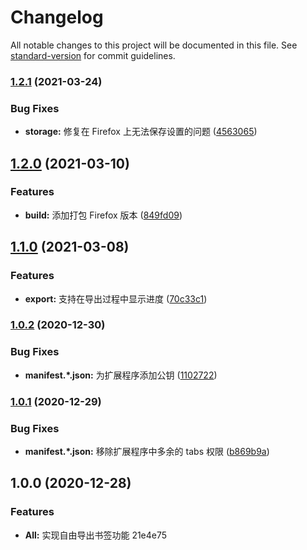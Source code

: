 # Changelog

All notable changes to this project will be documented in this file. See [standard-version](https://github.com/conventional-changelog/standard-version) for commit guidelines.

### [1.2.1](https://github.com/LightAPIs/free-export-bookmarks/compare/v1.2.0...v1.2.1) (2021-03-24)


### Bug Fixes

* **storage:** 修复在 Firefox 上无法保存设置的问题 ([4563065](https://github.com/LightAPIs/free-export-bookmarks/commit/45630652d0dbbfffaa9cf79f509523586e36496b))

## [1.2.0](https://github.com/LightAPIs/free-export-bookmarks/compare/v1.1.0...v1.2.0) (2021-03-10)


### Features

* **build:** 添加打包 Firefox 版本 ([849fd09](https://github.com/LightAPIs/free-export-bookmarks/commit/849fd0919b7361ab68f5dd9657a8b6a2586a350a))

## [1.1.0](https://github.com/LightAPIs/free-export-bookmarks/compare/v1.0.2...v1.1.0) (2021-03-08)


### Features

* **export:** 支持在导出过程中显示进度 ([70c33c1](https://github.com/LightAPIs/free-export-bookmarks/commit/70c33c18db2e7dd416e9dbd6ef18aaf42d0c4d27))

### [1.0.2](https://github.com/LightAPIs/free-export-bookmarks/compare/v1.0.1...v1.0.2) (2020-12-30)


### Bug Fixes

* **manifest.*.json:** 为扩展程序添加公钥 ([1102722](https://github.com/LightAPIs/free-export-bookmarks/commit/1102722496fabaf813c312e845c9445af3411ae7))

### [1.0.1](https://github.com/LightAPIs/free-export-bookmarks/compare/v1.0.0...v1.0.1) (2020-12-29)


### Bug Fixes

* **manifest.*.json:** 移除扩展程序中多余的 tabs 权限 ([b869b9a](https://github.com/LightAPIs/free-export-bookmarks/commit/b869b9aba2f7cce83a70293641b621eceefd219e))

## 1.0.0 (2020-12-28)


### Features

* **All:** 实现自由导出书签功能 21e4e75
